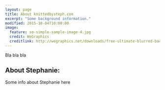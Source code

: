 ```yaml
---
layout: page
title: About knittedbysteph.com
excerpt: "Some background information."
modified: 2015-10-04T10:00:00
image:
  feature: so-simple-sample-image-4.jpg
  credit: WeGraphics
  creditlink: http://wegraphics.net/downloads/free-ultimate-blurred-background-pack/
---
```


Bla bla bla

## About Stephanie:

Some info about Stephanie here
